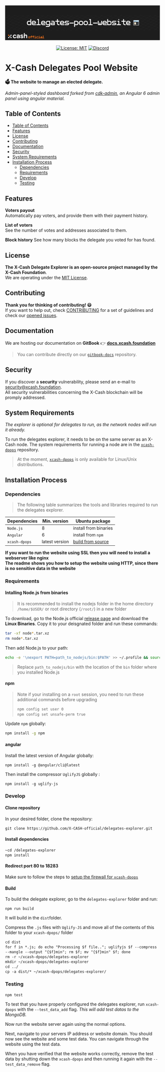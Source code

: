 <div align=middle>

<a align="center" href="https://x-network.io/xcash"><img src="header.png" alt="X-Cash Core"></a>

[![License: MIT](https://img.shields.io/badge/License-MIT-green.svg?style=flat)](https://opensource.org/licenses/MIT)
[![Discord](https://img.shields.io/discord/470575102203920395?logo=discord)](https://discordapp.com/invite/4CAahnd)

</div>

# X-Cash Delegates Pool Website

**🗳 The website to manage an elected delegate.**  

*Admin-panel-styled dashboard forked from [cdk-admin](https://github.com/codetok/cdk-admin), an Angular 6 admin panel using angular material.*

## Table of Contents

- [Table of Contents](#table-of-contents)
- [Features](#features)
- [License](#license)
- [Contributing](#contributing)
- [Documentation](#documentation)
- [Security](#security)
- [System Requirements](#system-requirements)
- [Installation Process](#installation-process)
  - [Dependencies](#dependencies)
  - [Requirements](#requirements)
  - [Develop](#develop)
  - [Testing](#testing)

## Features

**Voters payout**  
Automatically pay voters, and provide them with their payment history.

**List of voters**  
See the number of votes and addresses associated to them.

**Block history**
See how many blocks the delegate you voted for has found.

## License

**The X-Cash Delegate Explorer is an open-source project managed by the X-Cash Foundation**.  
We are operating under the [MIT License](LICENSE).

## Contributing

**Thank you for thinking of contributing! 😃**   
If you want to help out, check [CONTRIBUTING](https://github.com/X-CASH-official/.github/blob/master/CONTRIBUTING.md) for a set of guidelines and check our [opened issues](https://github.com/X-CASH-official/delegates-pool-website/issues).

## Documentation

We are hosting our documentation on **GitBook** 👉 [**docs.xcash.foundation**](https://docs.xcash.foundation/)

> You can contribute directly on our [`gitbook-docs`](https://github.com/X-CASH-official/gitbook-docs) repository.

## Security 

If you discover a **security** vulnerability, please send an e-mail to [security@xcash.foundation](mailto:security@xcash.foundation).  
All security vulnerabilities concerning the X-Cash blockchain will be promply addressed.

## System Requirements

*The explorer is optional for delegates to run, as the network nodes will run it already.*

To run the delegates explorer, it needs to be on the same server as an X-Cash node. The system requirements for running a node are in the [`xcash-dpops`](https://github.com/X-CASH-official/xcash-dpops/tree/master#system-requirements) repository.

> At the moment, [`xcash-dpops`](https://github.com/X-CASH-official/xcash-dpops/) is only available for Linux/Unix distributions.

 
## Installation Process

### Dependencies

> The following table summarizes the tools and libraries required to run the delegates explorer.

| Dependencies | Min. version   | Ubuntu package                                                      |
| ------------ | -------------- | ------------------------------------------------------------------- |
| `Node.js`      | 8              | install from binaries                                               |
| `Angular`      | 6              | install from `npm`                                                    |
| `xcash-dpops`  | latest version | [build from source](https://github.com/X-CASH-official/xcash-dpops) |


**If you want to run the website using SSL then you will need to install a webserver like nginx  
The readme shows you how to setup the website using HTTP, since there is no sensitive data in the website**

### Requirements

#### Intalling Node.js from binaries

> It is recommended to install the nodejs folder in the home directory `/home/$USER/` or root directory (`/root/`) in a new folder

To download, go to the Node.js official [release page](https://nodejs.org/en/download/current/) and download the **Linux Binaries**. Copy it to your deisgnated folder and run these commands:

```bash
tar -xf node*.tar.xz
rm node*.tar.xz
```

Then add Node.js to your path:

```bash
echo -e '\nexport PATH=path_to_nodejs/bin:$PATH' >> ~/.profile && source ~/.profile
```
> Replace `path_to_nodejs/bin` with the location of the `bin` folder where you installed Node.js

#### npm

> Note if your installing on a `root` session, you need to run these additional commands before upgrading
> ```bash
> npm config set user 0 
> npm config set unsafe-perm true
> ```

Update `npm` globally:
```bash
npm install -g npm
```

#### angular 

Install the latest version of Angular globally: 
```shell 
npm install -g @angular/cli@latest
```

Then install the compressor `UglifyJS` globally : 
```shell
npm install -g uglify-js
```

### Develop

#### Clone repository

In your desired folder, clone the repository:
```shell
git clone https://github.com/X-CASH-official/delegates-explorer.git
``` 

#### Install dependencies

```shell
~cd /delegates-explorer
npm install
```

#### Redirect port 80 to 18283

Make sure to follow the steps to [setup the firewall for `xcash-dpops`](https://github.com/X-CASH-official/xcash-dpops#how-to-setup-the-firewall)

#### Build

To build the delegate explorer, go to the `delegates-explorer` folder and run:
```shell
npm run build
```

It will build in the `dist`folder.

Compress the `.js` files with `Uglify-JS` and move all of the contents of this folder to your `xcash-dpops/` folder

```shell
cd dist
for f in *.js; do echo "Processing $f file.."; uglifyjs $f --compress --mangle --output "{$f}min"; rm $f; mv "{$f}min" $f; done
rm -r ~/xcash-dpops/delegates-explorer
mkdir ~/xcash-dpops/delegates-explorer
cd ../
cp -a dist/* ~/xcash-dpops/delegates-explorer/
```

### Testing

```shell
npm test
``` 

To test that you have properly configured the delegates explorer, run `xcash-dpops` with the `--test_data_add` flag. *This will add test datas to the MongoDB.*

Now run the website server again using the normal options.

Next, navigate to your servers IP address or website domain. You should now see the website and some test data. You can navigate through the website using the test data.

When you have verified that the website works correctly, remove the test data by shutting down the `xcash-dpops` and then running it again with the `--test_data_remove` flag.  